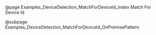 @page Examples_DeviceDetection_MatchForDeviceId_Index Match For Device Id

@subpage Examples_DeviceDetection_MatchForDeviceId_OnPremisePattern
